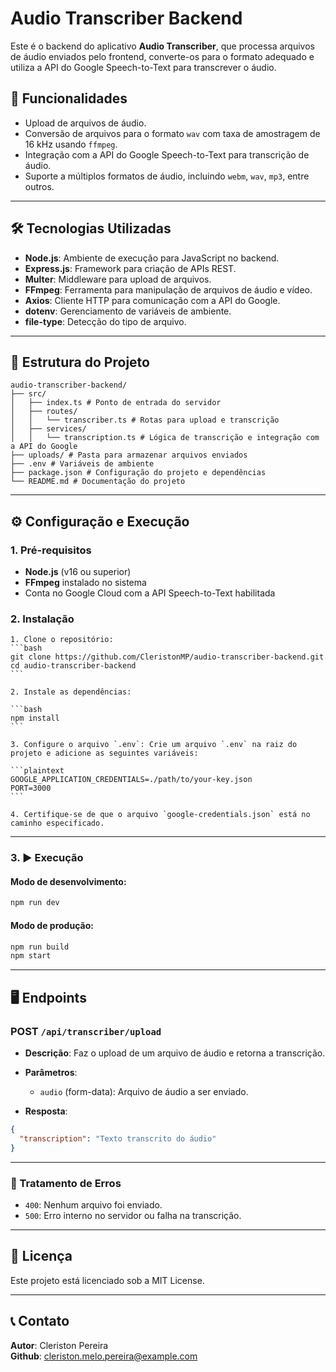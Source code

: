 # Audio Transcriber Backend

Este é o backend do aplicativo **Audio Transcriber**, que processa arquivos de áudio enviados pelo frontend, converte-os para o formato adequado e utiliza a API do Google Speech-to-Text para transcrever o áudio.

## 🚀 Funcionalidades

- Upload de arquivos de áudio.
- Conversão de arquivos para o formato `wav` com taxa de amostragem de 16 kHz usando `ffmpeg`.
- Integração com a API do Google Speech-to-Text para transcrição de áudio.
- Suporte a múltiplos formatos de áudio, incluindo `webm`, `wav`, `mp3`, entre outros.

---

## 🛠️ Tecnologias Utilizadas

- **Node.js**: Ambiente de execução para JavaScript no backend.
- **Express.js**: Framework para criação de APIs REST.
- **Multer**: Middleware para upload de arquivos.
- **FFmpeg**: Ferramenta para manipulação de arquivos de áudio e vídeo.
- **Axios**: Cliente HTTP para comunicação com a API do Google.
- **dotenv**: Gerenciamento de variáveis de ambiente.
- **file-type**: Detecção do tipo de arquivo.

---

## 📂 Estrutura do Projeto

```plaintext
audio-transcriber-backend/ 
├── src/ 
│   ├── index.ts # Ponto de entrada do servidor 
│   ├── routes/ 
│   │   └── transcriber.ts # Rotas para upload e transcrição 
│   ├── services/ 
│   │   └── transcription.ts # Lógica de transcrição e integração com a API do Google 
├── uploads/ # Pasta para armazenar arquivos enviados 
├── .env # Variáveis de ambiente 
├── package.json # Configuração do projeto e dependências 
└── README.md # Documentação do projeto
```

---

## ⚙️ Configuração e Execução

### 1. Pré-requisitos

- **Node.js** (v16 ou superior)
- **FFmpeg** instalado no sistema
- Conta no Google Cloud com a API Speech-to-Text habilitada

### 2. Instalação

    1. Clone o repositório:
    ```bash
    git clone https://github.com/CleristonMP/audio-transcriber-backend.git
    cd audio-transcriber-backend
    ```

    2. Instale as dependências:

    ```bash
    npm install
    ```

    3. Configure o arquivo `.env`: Crie um arquivo `.env` na raiz do projeto e adicione as seguintes variáveis:

    ```plaintext
    GOOGLE_APPLICATION_CREDENTIALS=./path/to/your-key.json
    PORT=3000
    ```

    4. Certifique-se de que o arquivo `google-credentials.json` está no caminho especificado.

---

### 3. ▶️ Execução

#### Modo de desenvolvimento:

```bash
npm run dev
```

#### Modo de produção:

```bash
npm run build
npm start
```

---

## 🖥️ Endpoints

### POST `/api/transcriber/upload`

- **Descrição**: Faz o upload de um arquivo de áudio e retorna a transcrição.

- **Parâmetros**:
    - `audio` (form-data): Arquivo de áudio a ser enviado.

- **Resposta**:
```json
{
  "transcription": "Texto transcrito do áudio"
}
```
---

### 🐛 Tratamento de Erros

- `400`: Nenhum arquivo foi enviado.
- `500`: Erro interno no servidor ou falha na transcrição.

---

## 📝 Licença

Este projeto está licenciado sob a MIT License.

---

## 📞 Contato

**Autor**: Cleriston Pereira  
**Github**: [cleriston.melo.pereira@example.com](https://github.com/CleristonMP)
